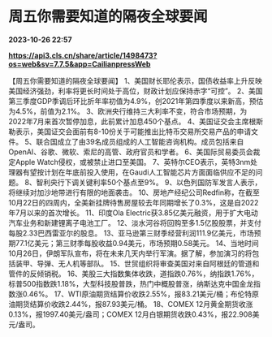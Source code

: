# 周五你需要知道的隔夜全球要闻

**2023-10-26 22:57**

**https://api3.cls.cn/share/article/1498473?os=web&sv=7.7.5&app=CailianpressWeb**

【周五你需要知道的隔夜全球要闻】 1、美国财长耶伦表示，国债收益率上升反映美国经济强劲，利率将更长时间处于高位，财政计划应保持赤字“可控”。 2、美国第三季度GDP季调后环比折年率初值为4.9%，创2021年第四季度以来新高，预估为4.5%，前值为2.1%。 3、欧洲央行维持三大利率不变，符合市场预期，为2022年7月来首次暂停加息，此前累计加息450个基点。 4、美国证交会主席根斯勒表示，美国证交会面前有8-10份关于可能推出比特币交易所交易产品的申请文件。 5、联合国成立了由39名成员组成的人工智能咨询机构。成员包括来自OpenAI、谷歌、微软、索尼的高管、政府官员和学者。 6、美国际贸易委员会裁定Apple Watch侵权，或被禁止进口至美国。 7、英特尔CEO表示，英特3nm处理器有望按计划在年底前投入使用，在Gaudi人工智能芯片方面面临供应不足的问题。 8、智利央行下调关键利率50个基点至9%。 9、以色列国防军发言人表示，将继续对加沙地带进行有限的地面袭击。 10、房地产经纪公司Redfin称，在截至10月22日的四周内，全美新挂牌待售房屋较去年同期增长了0.3%，这是自2022年7月以来的首次增长。 11、印度Ola Electric获3.85亿美元融资，用于扩大电动汽车业务和新建锂离子电池工厂。 12、淡水河谷将回购至多1.5亿股股票，并支付每股2.33巴西雷亚尔的股息。 13、亚马逊第三财季经营利润111.9亿美元，市场预期77.1亿美元；第三财季每股收益0.94美元，市场预期0.58美元。 14、当地时间10月26日，伊朗军队宣布，将在未来几天内举行军演。据了解，参加演习的将包括装甲、导弹、无人机等部队。 15、世贸组织将审查美国对来自阿根廷的管道和管件的反倾销税。 16、美股三大指数集体收跌，道指跌0.76%，纳指跌1.76%，标普500指数跌1.18%，大型科技股普跌，热门中概股普涨，纳斯达克中国金龙指数涨0.46%。 17、WTI原油期货结算价收跌2.55%，报83.21美元/桶；布伦特原油期货结算价收跌2.44%，报87.93美元/桶。 18、COMEX 12月黄金期货收涨0.13%，报1997.40美元/盎司；COMEX 12月白银期货收跌0.43%，报22.908美元/盎司。